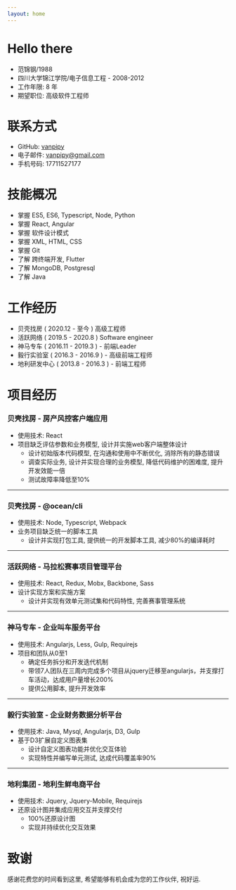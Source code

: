 ```yaml
---
layout: home
---
```


# Hello there
* 范锦钢/1988
* 四川大学锦江学院/电子信息工程 - 2008-2012
* 工作年限: 8 年
* 期望职位: 高级软件工程师

# 联系方式
* GitHub: [vanpipy](https://github.com/vanpipy)
* 电子邮件: <vanpipy@gmail.com>
* 手机号码: 17711527177

# 技能概况
* 掌握 ES5, ES6, Typescript, Node, Python
* 掌握 React, Angular
* 掌握 软件设计模式
* 掌握 XML, HTML, CSS
* 掌握 Git
* 了解 跨终端开发, Flutter
* 了解 MongoDB, Postgresql
* 了解 Java

# 工作经历
* 贝壳找房 ( 2020.12 - 至今 ) 高级工程师
* 活跃网络 ( 2019.5 - 2020.8 ) Software engineer
* 神马专车 ( 2016.11 - 2019.3 ) - 前端Leader
* 毅行实验室 ( 2016.3 - 2016.9 ) - 高级前端工程师
* 地利研发中心 ( 2013.8 - 2016.3 ) - 前端工程师

# 项目经历

### 贝壳找房 - 房产风控客户端应用
* 使用技术: React
* 项目缺乏评估参数和业务模型, 设计并实施web客户端整体设计
  - 设计初始版本代码模型, 在沟通和使用中不断优化, 消除所有的静态错误
  - 调查实际业务, 设计并实现合理的业务模型, 降低代码维护的困难度, 提升开发效能一倍
  - 测试故障率降低至10%

---

### 贝壳找房 - @ocean/cli
* 使用技术: Node, Typescript, Webpack
* 业务项目缺乏统一的脚本工具
  - 设计并实现打包工具, 提供统一的开发脚本工具, 减少80%的编译耗时

---

### 活跃网络 - 马拉松赛事项目管理平台
* 使用技术: React, Redux, Mobx, Backbone, Sass
* 设计实现方案和实施方案
  - 设计并实现有效单元测试集和代码特性, 完善赛事管理系统

---

### 神马专车 - 企业叫车服务平台
* 使用技术: Angularjs, Less, Gulp, Requirejs
* 项目和团队从0至1
  - 确定任务拆分和开发迭代机制
  - 带领7人团队在三周内完成多个项目从jquery迁移至angularjs，并支撑打车活动，达成用户量增长200%
  - 提供公用脚本, 提升开发效率

---

### 毅行实验室 - 企业财务数据分析平台
* 使用技术: Java, Mysql, Angularjs, D3, Gulp
* 基于D3扩展自定义图表集
  - 设计自定义图表功能并优化交互体验
  - 实现特性并编写单元测试, 达成代码覆盖率90%

---

### 地利集团 - 地利生鲜电商平台
* 使用技术: Jquery, Jquery-Mobile, Requirejs
* 还原设计图并集成应用交互并支撑交付
  - 100%还原设计图
  - 实现并持续优化交互效果

# 致谢
感谢花费您的时间看到这里, 希望能够有机会成为您的工作伙伴, 祝好运.
